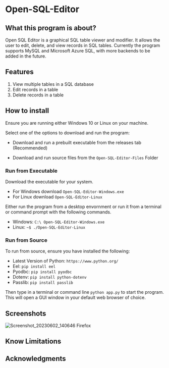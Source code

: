 # Open-SQL-Editor

## **What this program is about?**
Open SQL Editor is a graphical SQL table viewer and modifier. It allows the user to edit, delete, and view records in SQL tables. Currently the program supports MySQL and Microsoft Azure SQL, with more backends to be added in the future.

## **Features**
  1. View multiple tables in a SQL database
  2. Edit records in a table
  3. Delete records in a table

## **How to install**
  Ensure you are running either Windows 10 or Linux on your machine.
  
  Select one of the options to download and run the program:
  
  - Download and run a prebuilt executable from the releases tab (Recommended)
     
  - Download and run source files from the ```Open-SQL-Editor-Files``` Folder
  
### Run from Executable 
Download the executable for your system.
- For Windows download ```Open-SQL-Editor-Windows.exe```
- For Linux download ```Open-SQL-Editor-Linux```

Either run the program from a desktop envornment or run it from a terminal or command prompt with the following commands.
- Windows: ```C:\ Open-SQL-Editor-Windows.exe```
- Linux: ```~$ ./Open-SQL-Editor-Linux```
 
### Run from Source
To run from source, ensure you have installed the following:
- Latest Version of Python: ```https://www.python.org/```
- Eel: ```pip install eel```
- Pyodbc: ```pip install pyodbc```
- Dotenv: ```pip install python-dotenv```
- Passlib: ```pip install passlib```

Then type in a terminal or command line ```python app.py``` to start the program. This will open a GUI window in your default web browser of choice.

## Screenshots


![Screenshot_20230602_140646](https://github.com/CatBoi110/Open-SQL-Editor/assets/91166833/4f0e9e2a-c725-4741-aa7b-71eecfd5a7b9)
Firefox




## Know Limitations




## Acknowledgments
